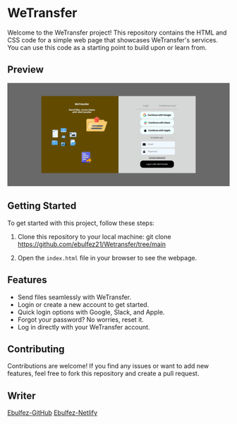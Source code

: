# WeTransfer

Welcome to the WeTransfer project! This repository contains the HTML and CSS code for a simple web page that showcases WeTransfer's services. You can use this code as a starting point to build upon or learn from.

## Preview

![WeTransfer Preview](https://github.com/ebulfez21/Wetransfer/blob/main/assets/img/readme.png?raw=true)

## Getting Started

To get started with this project, follow these steps:

1. Clone this repository to your local machine:
git clone https://github.com/ebulfez21/Wetransfer/tree/main



2. Open the `index.html` file in your browser to see the webpage.

## Features

- Send files seamlessly with WeTransfer.
- Login or create a new account to get started.
- Quick login options with Google, Slack, and Apple.
- Forgot your password? No worries, reset it.
- Log in directly with your WeTransfer account.

## Contributing

Contributions are welcome! If you find any issues or want to add new features, feel free to fork this repository and create a pull request.

## Writer

[Ebulfez-GitHub](https://github.com/ebulfez21/Wetransfer/tree/main)
[Ebulfez-Netlify](https://ebulfez-wetransfer.netlify.app/)